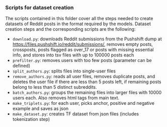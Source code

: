 ### Scripts for dataset creation
The scripts contained in this folder cover all the steps needed to create datasets of Reddit posts in the format required by the models.
Dataset creation steps and the corresponding scripts are the following:
- ```download.py```: downloads Reddit submissions from the Pushshift dump at https://files.pushshift.io/reddit/submissions/, removes empty posts, crossposts, posts flagged as over_17 or posts with missing essential info, and stores into tsv files with up to 100000 posts each
- ```prefilter.py```: removes users with too few posts (parameter can be defined)
- ```split_authors.py```: splits files into single-user files
- ```remove_authors.py```: reads all user files, removes duplicate posts, and deletes the user file if there are less than 5 posts left, if remaining posts belong to less than 5 distinct subreddits.
- ```batch_authors.py```: groups the remaining files into larger files with 10000 users each. Also removes html tags from main text.
- ```make_triplets.py```: for each user, picks anchor, positive and negative example and saves as json
- ```make_dataset.py```: creates TF dataset from json files (includes tokenization step)